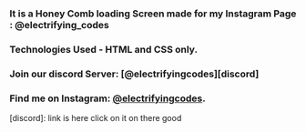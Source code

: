 ### It is a Honey Comb loading Screen made for my Instagram Page : @electrifying_codes

### Technologies Used - HTML and CSS only.

### Join our discord Server: [@electrifyingcodes][discord]
### Find me on Instagram: [@electrifyingcodes][Instagram].

[instagram]: https://www.instagram.com/electrifying_codes
[discord]: link is here click on it on there good